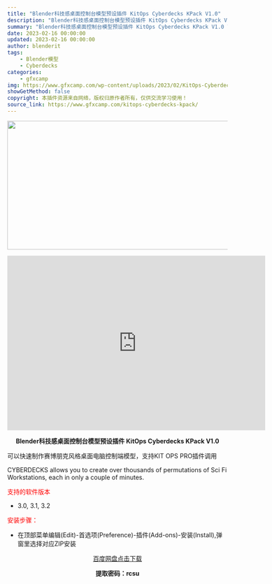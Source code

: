 ```yaml
---
title: "Blender科技感桌面控制台模型预设插件 KitOps Cyberdecks KPack V1.0"
description: "Blender科技感桌面控制台模型预设插件 KitOps Cyberdecks KPack V1.0 可以快速制作赛博朋克风格桌面电脑控制端模型，支持KIT OPS PRO插件调用 CYBERDECK..."
summary: "Blender科技感桌面控制台模型预设插件 KitOps Cyberdecks KPack V1.0 可以快速制作赛博朋克风格桌面电脑控制端模型，支持KIT OPS PRO插件调用 CYBERDECK..."
date: 2023-02-16 00:00:00
updated: 2023-02-16 00:00:00
author: blenderit
tags: 
    - Blender模型
    - Cyberdecks
categories:
    - gfxcamp
img: https://www.gfxcamp.com/wp-content/uploads/2023/02/KitOps-Cyberdecks-KPack.jpg
showGetMethod: false
copyright: 本插件资源来自网络，版权归原作者所有，仅供交流学习使用！
source_link: https://www.gfxcamp.com/kitops-cyberdecks-kpack/
---
```

<div><p><img decoding="async" class="aligncenter size-full wp-image-109966" src="https://www.gfxcamp.com/wp-content/uploads/2023/02/KitOps-Cyberdecks-KPack.jpg" data-src="https://www.gfxcamp.com/wp-content/uploads/2023/02/KitOps-Cyberdecks-KPack.jpg" alt="" width="590" height="295" data-srcset="https://www.gfxcamp.com/wp-content/uploads/2023/02/KitOps-Cyberdecks-KPack.jpg 590w, https://www.gfxcamp.com/wp-content/uploads/2023/02/KitOps-Cyberdecks-KPack-150x75.jpg 150w" data-sizes="(max-width: 590px) 100vw, 590px"></p><p style="text-align: center;"><iframe loading="lazy" src="https://player.youku.com/embed/XNTk0NDIzNjQyNA==" width="590" height="400" frameborder="0" allowfullscreen="allowfullscreen" data-mce-fragment="1"></iframe></p><p style="text-align: center;"><strong>Blender科技感桌面控制台模型预设插件 KitOps Cyberdecks KPack V1.0</strong></p><p>可以快速制作赛博朋克风格桌面电脑控制端模型，支持KIT OPS PRO插件调用</p><p>CYBERDECKS allows you to create over thousands of permutations of Sci Fi Workstations, each in only a couple of minutes.</p><p><span style="color: #ff0000;">支持的软件版本</span></p><ul>
<li>3.0, 3.1, 3.2</li>
</ul><p><span style="color: #ff0000;">安装步骤：</span></p><ul>
<li>在顶部菜单编辑(Edit)-首选项(Preference)-插件(Add-ons)-安装(Install),弹窗里选择对应ZIP安装</li>
</ul><p style="text-align: center;"><a class="maxbutton-3 maxbutton maxbutton-baidu" target="_blank" rel="noopener" href="https://pan.baidu.com/s/1UY2QfHDsHjVLMbbFjKAe8Q?pwd=rcsu"><span class="mb-text">百度网盘点击下载</span></a></p><p style="text-align: center;"><strong>提取密码：rcsu</strong></p></div>